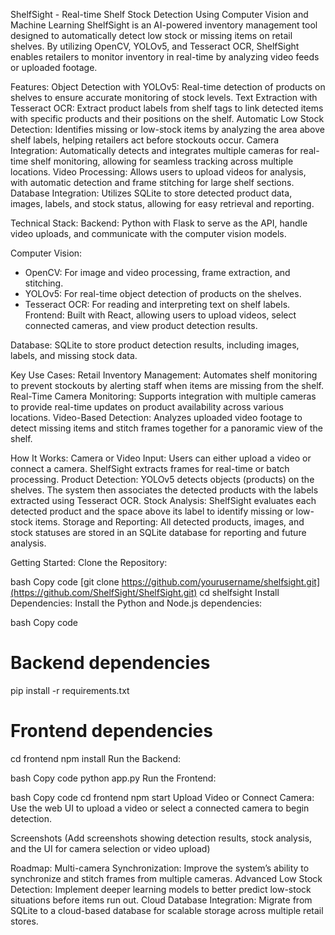 
ShelfSight - Real-time Shelf Stock Detection Using Computer Vision and Machine Learning
ShelfSight is an AI-powered inventory management tool designed to automatically detect low stock or missing items on retail shelves. By utilizing OpenCV, YOLOv5, and Tesseract OCR, 
ShelfSight enables retailers to monitor inventory in real-time by analyzing video feeds or uploaded footage.

Features:
Object Detection with YOLOv5: Real-time detection of products on shelves to ensure accurate monitoring of stock levels.
Text Extraction with Tesseract OCR: Extract product labels from shelf tags to link detected items with specific products and their positions on the shelf.
Automatic Low Stock Detection: Identifies missing or low-stock items by analyzing the area above shelf labels, helping retailers act before stockouts occur.
Camera Integration: Automatically detects and integrates multiple cameras for real-time shelf monitoring, allowing for seamless tracking across multiple locations.
Video Processing: Allows users to upload videos for analysis, with automatic detection and frame stitching for large shelf sections.
Database Integration: Utilizes SQLite to store detected product data, images, labels, and stock status, allowing for easy retrieval and reporting.

Technical Stack:
Backend: Python with Flask to serve as the API, handle video uploads, and communicate with the computer vision models.

Computer Vision:
* OpenCV: For image and video processing, frame extraction, and stitching.
* YOLOv5: For real-time object detection of products on the shelves.
* Tesseract OCR: For reading and interpreting text on shelf labels.
Frontend: Built with React, allowing users to upload videos, select connected cameras, and view product detection results.

Database: SQLite to store product detection results, including images, labels, and missing stock data.

Key Use Cases:
Retail Inventory Management: Automates shelf monitoring to prevent stockouts by alerting staff when items are missing from the shelf.
Real-Time Camera Monitoring: Supports integration with multiple cameras to provide real-time updates on product availability across various locations.
Video-Based Detection: Analyzes uploaded video footage to detect missing items and stitch frames together for a panoramic view of the shelf.

How It Works:
Camera or Video Input: Users can either upload a video or connect a camera. ShelfSight extracts frames for real-time or batch processing.
Product Detection: YOLOv5 detects objects (products) on the shelves. The system then associates the detected products with the labels extracted using Tesseract OCR.
Stock Analysis: ShelfSight evaluates each detected product and the space above its label to identify missing or low-stock items.
Storage and Reporting: All detected products, images, and stock statuses are stored in an SQLite database for reporting and future analysis.

Getting Started:
Clone the Repository:

bash
Copy code
[git clone https://github.com/yourusername/shelfsight.git](https://github.com/ShelfSight/ShelfSight.git)
cd shelfsight
Install Dependencies: Install the Python and Node.js dependencies:

bash
Copy code
# Backend dependencies
pip install -r requirements.txt

# Frontend dependencies
cd frontend
npm install
Run the Backend:

bash
Copy code
python app.py
Run the Frontend:

bash
Copy code
cd frontend
npm start
Upload Video or Connect Camera: Use the web UI to upload a video or select a connected camera to begin detection.


Screenshots
(Add screenshots showing detection results, stock analysis, and the UI for camera selection or video upload)

Roadmap:
Multi-camera Synchronization: Improve the system’s ability to synchronize and stitch frames from multiple cameras.
Advanced Low Stock Detection: Implement deeper learning models to better predict low-stock situations before items run out.
Cloud Database Integration: Migrate from SQLite to a cloud-based database for scalable storage across multiple retail stores.
